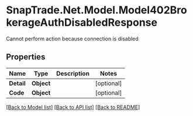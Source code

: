 # SnapTrade.Net.Model.Model402BrokerageAuthDisabledResponse
Cannot perform action because connection is disabled

## Properties

Name | Type | Description | Notes
------------ | ------------- | ------------- | -------------
**Detail** | **Object** |  | [optional] 
**Code** | **Object** |  | [optional] 

[[Back to Model list]](../README.md#documentation-for-models) [[Back to API list]](../README.md#documentation-for-api-endpoints) [[Back to README]](../README.md)

